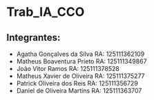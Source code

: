 # Trab_IA_CCO

## Integrantes:
- Agatha Gonçalves da Silva RA: 125111362109
- Matheus Boaventura Prieto RA: 125111349867
- João Vitor Ramos  RA: 125111378528
- Matheus Xavier de Oliveira  RA: 125111375277
- Patrick Oliveira dos Reis RA: 125111356729
- Daniel de Oliveira Martins  RA: 125111363707
